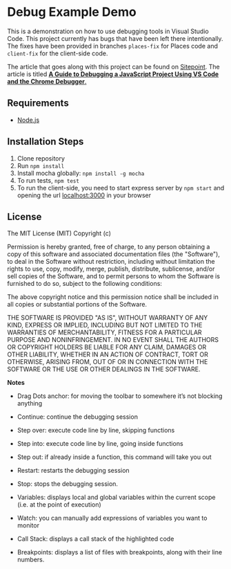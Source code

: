 # Debug Example Demo

This is a demonstration on how to use debugging tools in Visual Studio Code. This project currently has bugs that have been left there intentionally. The fixes have been provided in branches `places-fix` for Places code and `client-fix` for the client-side code.

The article that goes along with this project can be found on [Sitepoint](https://www.sitepoint.com). The article is titled [**A Guide to Debugging a JavaScript Project Using VS Code and the Chrome Debugger**.](https://www.sitepoint.com/debugging-javascript-projects-vs-code-chrome-debugger/)

## Requirements

* [Node.js](http://nodejs.org/)

## Installation Steps

1. Clone repository
2. Run `npm install`
3. Install mocha globally: `npm install -g mocha`
4. To run tests, `npm test`
5. To run the client-side, you need to start express server by `npm start` and opening the url [localhost:3000](http://localhost:3000) in your browser

## License

The MIT License (MIT) Copyright (c)

Permission is hereby granted, free of charge, to any person obtaining a copy of this software and associated documentation files (the "Software"), to deal in the Software without restriction, including without limitation the rights to use, copy, modify, merge, publish, distribute, sublicense, and/or sell copies of the Software, and to permit persons to whom the Software is furnished to do so, subject to the following conditions:

The above copyright notice and this permission notice shall be included in all copies or substantial portions of the Software.

THE SOFTWARE IS PROVIDED "AS IS", WITHOUT WARRANTY OF ANY KIND, EXPRESS OR IMPLIED, INCLUDING BUT NOT LIMITED TO THE WARRANTIES OF MERCHANTABILITY, FITNESS FOR A PARTICULAR PURPOSE AND NONINFRINGEMENT. IN NO EVENT SHALL THE AUTHORS OR COPYRIGHT HOLDERS BE LIABLE FOR ANY CLAIM, DAMAGES OR OTHER LIABILITY, WHETHER IN AN ACTION OF CONTRACT, TORT OR OTHERWISE, ARISING FROM, OUT OF OR IN CONNECTION WITH THE SOFTWARE OR THE USE OR OTHER DEALINGS IN THE SOFTWARE.

<strong>Notes</strong>
- Drag Dots anchor: for moving the toolbar to somewhere it’s not blocking anything
- Continue: continue the debugging session
- Step over: execute code line by line, skipping functions
- Step into: execute code line by line, going inside functions
- Step out: if already inside a function, this command will take you out
- Restart: restarts the debugging session
- Stop: stops the debugging session.

- Variables: displays local and global variables within the current scope (i.e. at the point of execution)
- Watch: you can manually add expressions of variables you want to monitor
- Call Stack: displays a call stack of the highlighted code
- Breakpoints: displays a list of files with breakpoints, along with their line numbers.

